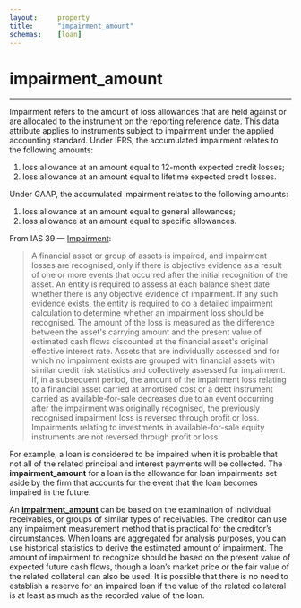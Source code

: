 ```yaml
---
layout:		property  
title:		"impairment_amount"  
schemas:	[loan]  
---
```


# impairment_amount

---

Impairment refers to the amount of loss allowances that are held against or are allocated to the instrument on the reporting reference date. This data attribute applies to instruments subject to impairment under the applied accounting standard. Under IFRS, the accumulated impairment relates to the following amounts:

1. loss allowance at an amount equal to 12-month expected credit losses;
2. loss allowance at an amount equal to lifetime expected credit losses.

Under GAAP, the accumulated impairment relates to the following
amounts:

1.  loss allowance at an amount equal to general allowances;
2.  loss allowance at an amount equal to specific allowances.

From IAS 39 — [Impairment][impairdef]:

> A financial asset or group of assets is impaired, and impairment losses are recognised, only if there is objective evidence as a result of one or more events that occurred after the initial recognition of the asset. An entity is required to assess at each balance sheet date whether there is any objective evidence of impairment. If any such evidence exists, the entity is required to do a detailed impairment calculation to determine whether an impairment loss should be recognised. The amount of the loss is measured as the difference between the asset's carrying amount and the present value of estimated cash flows discounted at the financial asset's original effective interest rate.
> Assets that are individually assessed and for which no impairment exists are grouped with financial assets with similar credit risk statistics and collectively assessed for impairment.
> If, in a subsequent period, the amount of the impairment loss relating to a financial asset carried at amortised cost or a debt instrument carried as available-for-sale decreases due to an event occurring after the impairment was originally recognised, the previously recognised impairment loss is reversed through profit or loss. Impairments relating to investments in available-for-sale equity instruments are not reversed through profit or loss.

[impairdef]: http://www.iasplus.com/en/standards/ias/ias39 

For example, a loan is considered to be impaired when it is probable that not all of the related principal and interest payments will be collected. The **impairment_amount** for a loan is the allowance for loan impairments set aside by the firm that accounts for the event that the loan becomes impaired in the future.

An [**impairment_amount**][amountdef] can be based on the examination of individual receivables, or groups of similar types of receivables. The creditor can use any impairment measurement method that is practical for the creditor’s circumstances. When loans are aggregated for analysis purposes, you can use historical statistics to derive the estimated amount of impairment. The amount of impairment to recognize should be based on the present value of expected future cash flows, though a loan’s market price or the fair value of the related collateral can also be used. It is possible that there is no need to establish a reserve for an impaired loan if the value of the related collateral is at least as much as the recorded value of the loan.

[amountdef]: http://www.accountingtools.com/questions-and-answers/loan-impairment-accounting.html


